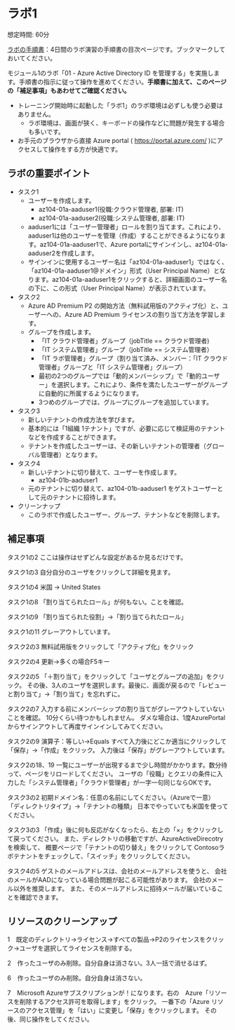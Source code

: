 # ラボ1

想定時間: 60分

[ラボの手順書](https://microsoftlearning.github.io/AZ-104JA-MicrosoftAzureAdministrator/)：4日間のラボ演習の手順書の目次ページです。ブックマークしておいてください。

モジュール1のラボ「01 - Azure Active Directory ID を管理する」を実施します。手順書の指示に従って操作を進めてください。**手順書に加えて、このページの「補足事項」もあわせてご確認ください。**

- トレーニング開始時に起動した「ラボ1」のラボ環境は必ずしも使う必要はありません。
  - ラボ環境は、画面が狭く、キーボードの操作などに問題が発生する場合も多いです。
- お手元のブラウザから直接 Azure portal ( https://portal.azure.com/ )にアクセスして操作をする方が快適です。

## ラボの重要ポイント

- タスク1
  - ユーザーを作成します。
    - az104-01a-aaduser1(役職:クラウド管理者, 部署: IT)
    - az104-01a-aaduser2(役職:システム管理者, 部署: IT)
  - aaduser1には「ユーザー管理者」ロールを割り当てます。これにより、aaduser1は他のユーザーを管理（作成）することができるようになります。az104-01a-aaduser1で、Azure portalにサインインし、az104-01a-aaduser2を作成します。
  - サインインに使用するユーザー名は「az104-01a-aaduser1」ではなく、「az104-01a-aaduser1@ドメイン」形式（User Principal Name）となります。az104-01a-aaduser1をクリックすると、詳細画面のユーザー名の下に、この形式（User Principal Name）が表示されています。
- タスク2
  - Azure AD Premium P2 の開始方法（無料試用版のアクティブ化）と、ユーザーへの、Azure AD Premium ライセンスの割り当て方法を学習します。
  - グループを作成します。
    - 「IT クラウド管理者」グループ（jobTitle == クラウド管理者)
    - 「IT システム管理者」グループ（jobTitle == システム管理者）
    - 「IT ラボ管理者」グループ（割り当て済み、メンバー：「IT クラウド管理者」グループと「IT システム管理者」グループ）
    - 最初の2つのグループでは「動的メンバーシップ」で「動的ユーザー」を選択します。これにより、条件を満たしたユーザーがグループに自動的に所属するようになります。
    - 3つめのグループでは、グループにグループを追加しています。
- タスク3
  - 新しいテナントの作成方法を学びます。
  - 基本的には「1組織 1テナント」ですが、必要に応じて検証用のテナントなどを作成することができます。
  - テナントを作成したユーザーは、その新しいテナントの管理者（グローバル管理者）となります。
- タスク4
  - 新しいテナントに切り替えて、ユーザーを作成します。
    - az104-01b-aaduser1
  - 元のテナントに切り替えて、az104-01b-aaduser1 をゲストユーザーとして元のテナントに招待します。
- クリーンナップ
  - このラボで作成したユーザー、グループ、テナントなどを削除します。


## 補足事項

タスク1の2
ここは操作はせずどんな設定があるか見るだけです。

タスク1の3
自分自分のユーザをクリックして詳細を見ます。

タスク1の4
米国 → United States

タスク1の8
「割り当てられたロール」が何もない。ことを確認。

タスク1の9
「割り当てられた役割」→「割り当てられたロール」

タスク1の11
グレーアウトしています。

タスク2の3
無料試用版をクリックして「アクティブ化」をクリック

タスク2の4
更新→多くの場合F5キー

タスク2の5
「＋割り当て」をクリックして「ユーザとグループの追加」をクリック。
その後、3人のユーザを選択します。最後に、画面が戻るので「レビューと割り当て」→「割り当て」を忘れずに。

タスク2の7
入力する前にメンバーシップの割り当てがグレーアウトしていないことを確認。
10分くらい待つかもしれません。
ダメな場合は、1度AzurePortalからサインアウトして再度サインインしてみてください。

タスク2の9
演算子：等しい→Equals
すべて入力後にどこか適当にクリックして「保存」→「作成」をクリック。
入力後は「保存」がグレーアウトしています。

タスク2の18、19
一覧にユーザーが出現するまで少し時間がかかります。数分待って、ページをリロードしてください。
ユーザの「役職」とクエリの条件に入力した「システム管理者」「クラウド管理者」が一字一句同じならOKです。

タスク3の2
初期ドメイン名：任意の名前にしてください。（Azureで一意）
「ディレクトリタイプ」→「テナントの種類」
日本でやっていても米国を使ってください。

タスク3の3
「作成」後に何も反応がなくなったら、右上の「×」をクリックして戻ってください。
また、ディレクトリの移動ですが、AzureActiveDirecotryを検索して、
概要ページで「テナントの切り替え」をクリックして
Contosoラボテナントをチェックして、「スイッチ」をクリックしてください。

タスク4の5
ゲストのメールアドレスは、会社のメールアドレスを使うと、
会社のメールがAADになっている場合問題が起こる可能性があります。
会社のメール以外を推奨します。
また、そのメールアドレスに招待メールが届いていることを確認できます。

## リソースのクリーンアップ

1　既定のディレクトリ→ライセンス→すべての製品→P2のライセンスをクリック→ユーザを選択してライセンスを削除する。

2　作ったユーザのみ削除。自分自身は消さない。3人一括で消せるはず。

6　作ったユーザのみ削除。自分自身は消さない。

7　Microsoft Azureサブスクリプションが！になります。右の　Azure「リソースを削除するアクセス許可を取得します」をクリック。
一番下の「Azure リソースのアクセス管理」を「はい」に変更し「保存」をクリックします。
その後、同じ操作をしてください。

